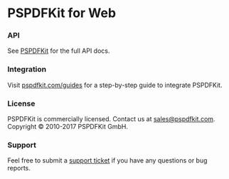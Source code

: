 # PSPDFKit for Web

### API

See [PSPDFKit](https://pspdfkit.com/api/web/PSPDFKit.html) for the full API docs.

### Integration

Visit [pspdfkit.com/guides](https://pspdfkit.com/guides/web/) for a step-by-step guide to integrate
PSPDFKit.

### License

PSPDFKit is commercially licensed. Contact us at [sales@pspdfkit.com](mailto:sales@pspdfkit.com).
Copyright © 2010-2017 PSPDFKit GmbH.

### Support

Feel free to submit a [support ticket](https://pspdfkit.com/support/request) if you have any
questions or bug reports.
